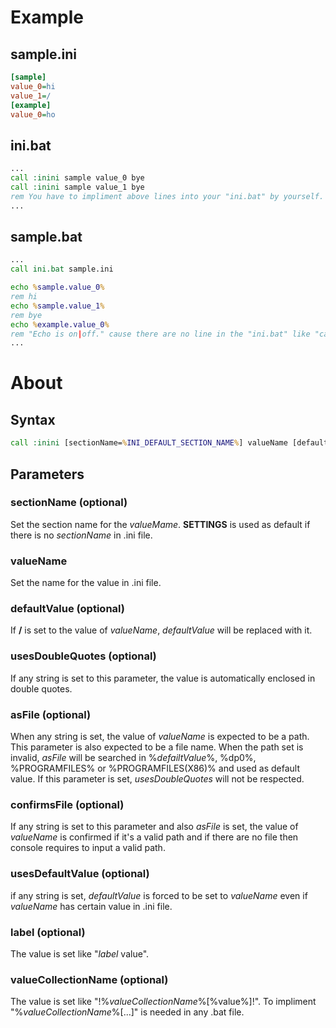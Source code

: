# Example #

## sample.ini ##
```ini
[sample]
value_0=hi
value_1=/
[example]
value_0=ho
```

## ini.bat ##
```bat
...  
call :inini sample value_0 bye
call :inini sample value_1 bye
rem You have to impliment above lines into your "ini.bat" by yourself.
...  
```

## sample.bat ##
```bat
...
call ini.bat sample.ini

echo %sample.value_0%
rem hi
echo %sample.value_1%
rem bye
echo %example.value_0%
rem "Echo is on|off." cause there are no line in the "ini.bat" like "call :inini example value_0".
...
```
# About #
## Syntax ##
```bat
call :inini [sectionName=%INI_DEFAULT_SECTION_NAME%] valueName [defaultValue] [usesDoubleQuoter] [asFile] [confirmsFile] sDefaultValue] [label] [valueCollectionName]
```
## Parameters ##
### sectionName (optional) ###
Set the section name for the *valueMame*. **SETTINGS** is used as default if there is no *sectionName* in .ini file.
### valueName ###
Set the name for the value in .ini file.
### defaultValue (optional) ###
If **/** is set to the value of *valueName*, *defaultValue* will be replaced with it.
### usesDoubleQuotes (optional) ###
If any string is set to this parameter, the value is automatically enclosed in double quotes.
### asFile (optional) ###
When any string is set, the value of *valueName* is expected to be a path. This parameter is also expected to be a file name. When the path set is invalid, *asFile* will be searched in %*defailtValue*%, %dp0%, %PROGRAMFILES% or %PROGRAMFILES(X86)% and used as default value. If this parameter is set, *usesDoubleQuotes* will not be respected.
### confirmsFile (optional) ###
If any string is set to this parameter and also *asFile* is set, the value of *valueName* is confirmed if it's a valid path and if there are no file then console requires to input a valid path.
### usesDefaultValue (optional) ###
if any string is set, *defaultValue* is forced to be set to *valueName* even if *valueName* has certain value in .ini file.
### label (optional) ###
The value is set like "*label* value".
### valueCollectionName (optional) ###
The value is set like "!%*valueCollectionName*%[%value%]!". To impliment "%*valueCollectionName*%[...]" is needed in any .bat file.